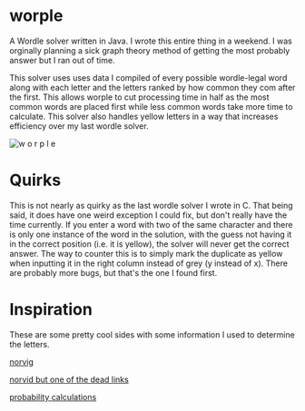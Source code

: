 # worple
 A Wordle solver written in Java. I wrote this entire thing in a weekend. I was orginally planning a sick graph theory method of getting the most probably answer but I ran out of time.

 This solver uses uses data I compiled of every possible wordle-legal word along with each letter and the letters ranked by how common they com after the first. This allows worple to cut processing time in half as the most common words are placed first while less common words take more time to calculate. This solver also handles yellow letters in a way that increases efficiency over my last wordle solver.

![w o r p l e](https://i.imgur.com/okOJebk.png)

# Quirks
This is not nearly as quirky as the last wordle solver I wrote in C. That being said, it does have one weird exception I could fix, but don't really have the time currently. If you enter a word with two of the same character and there is only one instance of the word in the solution, with the guess not having it in the correct position (i.e. it is yellow), the solver will never get the correct answer. The way to counter this is to simply mark the duplicate as yellow when inputting it in the right column instead of grey (y instead of x). There are probably more bugs, but that's the one I found first.

# Inspiration
These are some pretty cool sides with some information I used to determine the letters.

[norvig](https://norvig.com/mayzner.html)

[norvid but one of the dead links](https://blogs.sas.com/content/iml/files/2014/09/bigrams.txt)

[probability calculations](https://www.exploredatabase.com/2020/04/bigram-probability-estimation-of-word-sequence-example.html)